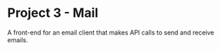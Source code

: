 # Project 3 - Mail

A front-end for an email client that makes API calls to send and receive emails.
